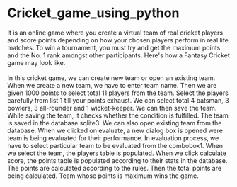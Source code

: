 # Cricket_game_using_python
It is an online game where you create a virtual team of real cricket players and score points depending on how your chosen players perform in real life matches. To win a tournament, you must try and get the maximum points and the No. 1 rank amongst other participants.  Here's how a Fantasy Cricket game may look like.</br> 
</br>In this cricket game, we can create new team or open an existing team. When we create a new team, we have to enter team name. Then we are given 1000 points to select total 11 players from the team. Select the players carefully from list 1 till your points exhaust. We can select total 4 batsman, 3 bowlers, 3 all-rounder and 1 wicket-keeper. We can then save the team. While saving the team, it checks whether the condition is fulfilled. The team is saved in the database sqlite3.  We can also open existing team from the database. When we clicked on evaluate, a new dialog box is opened were team is being evaluated for their performance. In evaluation process, we have to select particular team to be evaluated from the combobox1. When we select the team, the players table is populated. When we click calculate score, the points table is populated according to their stats in the database. The points are calculated according to the rules. Then the total points are being calculated. Team whose points is maximum wins the game.
